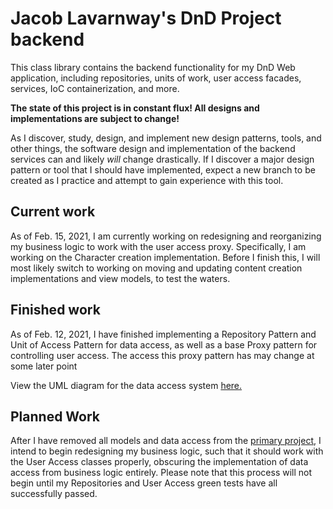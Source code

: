 # Jacob Lavarnway's DnD Project backend

This class library contains the backend functionality for my DnD Web application, including repositories, units of work, user access facades, services, IoC containerization, and more.

**The state of this project is in constant flux! All designs and implementations are subject to change!**

As I discover, study, design, and implement new design patterns, tools, and other things, the software design and implementation of the backend services can and likely *will* change drastically. 
If I discover a major design pattern or tool that I should have implemented, expect a new branch to be created as I practice and attempt to gain experience with this tool. 

## Current work
As of Feb. 15, 2021, I am currently working on redesigning and reorganizing my business logic to work with the user access proxy. Specifically, I am working on the Character creation implementation. Before I finish this, I will most likely switch to working on moving and updating content creation implementations and view models, to test the waters. 

## Finished work
As of Feb. 12, 2021, I have finished implementing a Repository Pattern and Unit of Access Pattern for data access, as well as a base Proxy pattern for controlling user access. The access this proxy pattern has may change at some later point

View the UML diagram for the data access system [here.](https://drive.google.com/file/d/1jHCdhodi_AWYTLdqENzGg1fTXOY5xlLs/view?usp=sharing)
## Planned Work
After I have removed all models and data access from the [primary project](https://github.com/Muroxxas/DnD-Project), I intend to begin redesigning my business logic, 
such that it should work with the User Access classes properly, obscuring the implementation of data access from business logic entirely. 
Please note that this process will not begin until my Repositories and User Access green tests have all successfully passed.
